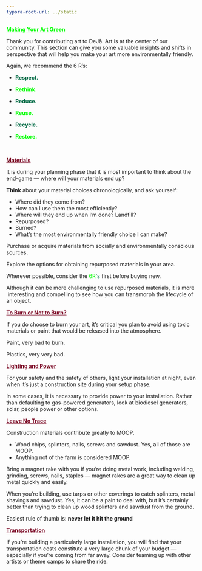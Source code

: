 ```yaml
---
typora-root-url: ../static
---
```


<span class="center" style="color:lime;"><u>**Making Your Art Green**</u></span>

Thank you for contributing art to DeJā.  Art is at the center of our community.  This section can give you some valuable insights and shifts in perspective that will help you make your art more environmentally friendly.

Again, we recommend the 6 R’s:

- **<span style="color:#006a44;">Respect.</span>**

- **<span style="color:lime;">Rethink.</span>**

- **<span style="color:#006a44;">Reduce.</span>**

- **<span style="color:lime;">Reuse.</span>**

- **<span style ="color:#006a44;">Recycle.</span>**

- **<span style="color:lime;">Restore.</span>**

  ​



<span style="color:#77011e;"><u>**Materials**</u></span>

It is during your planning phase that it is most important to think about the end-game — where will your materials end up?

<span style="color:#limegreen;">**Think**</span> about your material choices chronologically, and ask yourself:

- Where did they come from?
- How can I use them the most efficiently?
- Where will they end up when I’m done? Landfill?
- Repurposed?
- Burned?
- What’s the most environmentally friendly choice I can make?

<span style="color:#limegreen;">Purchase or acquire</span> materials from socially and environmentally conscious sources.

Explore the options for obtaining repurposed materials in your area.

Wherever possible, consider the <span style ="color:lime;">6R</span><span style ="color:#006a44;">'s</span> first before buying new.

Although it can be more challenging to use repurposed materials, it is more  interesting and compelling to see how you can transmorph the lifecycle of an object.



<span style="color:#77011e;"><u>**To Burn or Not to Burn?**</u></span>

If you do choose to burn your art, it’s critical you plan to avoid using toxic materials or paint that would be released into the atmosphere.

Paint, very bad to burn.

Plastics, very very bad.



<span style="color:#77011e;"><u>**Lighting and Power**</u></span>

For your safety and the safety of others,  light your installation at night, even when it’s just a construction site during your setup phase.

In some cases, it is necessary to provide power to your installation. Rather than defaulting to gas-powered generators, look at biodiesel generators, solar, people power or other options.



<span style="color:#77011e;"><u>**Leave No Trace**</u></span>

Construction materials contribute greatly to MOOP.

- Wood chips, splinters, nails, screws and sawdust. Yes, all of those are MOOP.
- Anything not of the farm is considered MOOP.

Bring a magnet rake with you if you’re doing metal work, including welding, grinding, screws, nails, staples — magnet rakes are a great way to clean up metal quickly and easily.

When you’re building, use tarps or other coverings to catch splinters, metal shavings and sawdust. Yes, it can be a pain to deal with, but it’s certainly better than trying to clean up wood splinters and sawdust from the ground.

Easiest rule of thumb is: **never let it hit the ground**

<span style="color:#77011e;"><u>**Transportation**</u></span>

If you’re building a particularly large installation, you will find that your transportation costs constitute a very large chunk of your budget — especially if you’re coming from far away. Consider teaming up with other artists or theme camps to share the ride.

